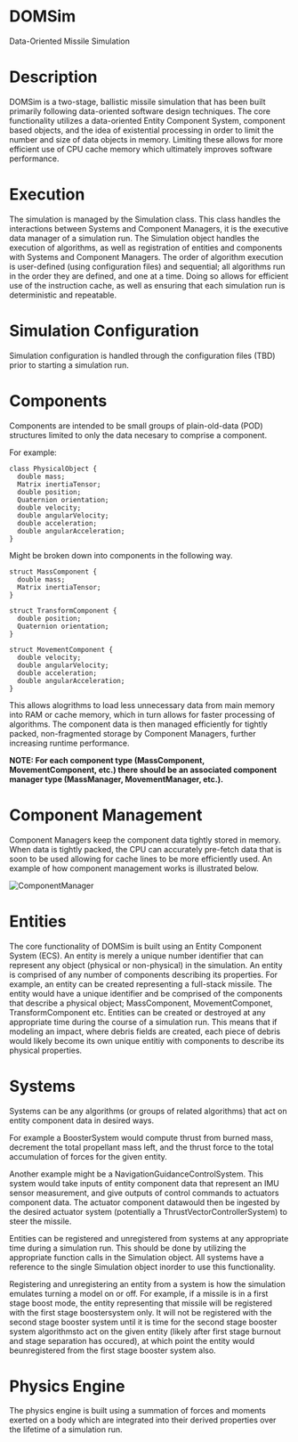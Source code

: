 # DOMSim
Data-Oriented Missile Simulation

# Description
DOMSim is a two-stage, ballistic missile simulation that has been built primarily following data-oriented software design techniques. The core functionality utilizes a data-oriented Entity Component System, component based objects, and the idea of existential processing in order to limit the number and size of data objects in memory. Limiting these allows for more efficient use of CPU cache memory which ultimately improves software performance.

# Execution 
The simulation is managed by the Simulation class. This class handles the interactions between Systems and Component Managers, it is the executive data manager of a simulation run. The Simulation object handles the execution of algorithms, as well as registration of entities and components with Systems and Component Managers.
The order of algorithm execution is user-defined (using configuration files) and sequential; all algorithms run in the order they are defined, and one at a time. Doing so allows for efficient use of the instruction cache, as well as ensuring that each simulation run is deterministic and repeatable.

# Simulation Configuration
Simulation configuration is handled through the configuration files (TBD) prior to starting a simulation run.

# Components
Components are intended to be small groups of plain-old-data (POD) structures limited to only the data necesary to comprise a component.

For example:
```
class PhysicalObject {
  double mass;
  Matrix inertiaTensor;
  double position;
  Quaternion orientation;
  double velocity;
  double angularVelocity;
  double acceleration;
  double angularAcceleration;
}
```

Might be broken down into components in the following way.
```
struct MassComponent {
  double mass;
  Matrix inertiaTensor;
}

struct TransformComponent {
  double position;
  Quaternion orientation;
}

struct MovementComponent {
  double velocity;
  double angularVelocity;
  double acceleration;
  double angularAcceleration;
}
```

This allows alogrithms to load less unnecessary data from main memory into RAM or cache memory, which in turn allows for faster processing of algorithms.
The component data is then managed efficiently for tightly packed, non-fragmented storage by Component Managers, further increasing runtime performance.

<b>NOTE: For each component type (MassComponent, MovementComponent, etc.) there should be an associated component manager type (MassManager, MovementManager, etc.).</b>

# Component Management
Component Managers keep the component data tightly stored in memory. When data is tightly packed, the CPU can accurately pre-fetch data that is soon to be used allowing for cache lines to be more efficiently used. An example of how component management works is illustrated below.

![ComponentManager](https://github.com/TDDennison/DOMSim/assets/54010305/7fe2d458-e86a-4095-ab7b-48c777fc9b20)

# Entities
The core functionality of DOMSim is built using an Entity Component System (ECS). An entity is merely a unique number identifier that can represent any object (physical or non-physical) in the simulation. An entity is comprised of any number of components describing its properties. For example, an entity can be created representing a full-stack missile. The entity would have a unique identifier and be comprised of the components that describe a physical object; MassComponent, MovementComponet, TransformComponent etc. Entities can be created or destroyed at any appropriate time during the course of a simulation run. This means that if modeling an impact, where debris fields are created, each piece of debris would likely become its own unique entitiy with components to describe its physical properties.

# Systems
Systems can be any algorithms (or groups of related algorithms) that act on entity component data in desired ways. 

For example a BoosterSystem would compute thrust from burned mass, decrement the total propellant mass left, and the thrust force to the total accumulation of forces for the given entity.

Another example might be a NavigationGuidanceControlSystem. This system would take inputs of entity component data that represent an IMU sensor measurement, and give outputs of control commands to actuators component data. The actuator component datawould then be ingested by the desired actuator system (potentially a ThrustVectorControllerSystem) to steer the missile.

Entities can be registered and unregistered from systems at any appropriate time during a simulation run. This should be done by utilizing the appropriate function calls in the Simulation object. All systems have a reference to the single Simulation object inorder to use this functionality. 

Registering and unregistering an entity from a system is how the simulation emulates turning a model on or off. For example, if a missile is in a first stage boost mode, the entity representing that missile will be registered with the first stage boostersystem only. It will not be registered with the second stage booster system until it is time for the second stage booster system algorithmsto act on the given entity (likely after first stage burnout and stage separation has occured), at which point the entity would beunregistered from the first stage booster system also.

# Physics Engine
The physics engine is built using a summation of forces and moments exerted on a body which are integrated into their derived properties over the lifetime of a simulation run.
